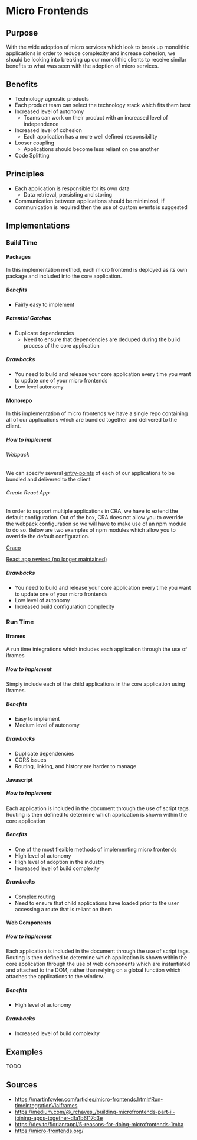 # Micro Frontends

## Purpose

With the wide adoption of micro services which look to break up monolithic applications in order to reduce complexity and increase cohesion, we should be looking into breaking up our monolithic clients to receive similar benefits to what was seen with the adoption of micro services.

## Benefits

* Technology agnostic products
* Each product team can select the technology stack which fits them best
* Increased level of autonomy
  * Teams can work on their product with an increased level of independence
* Increased level of cohesion
  * Each application has a more well defined responsibility
* Looser coupling
  * Applications should become less reliant on one another
* Code Splitting

## Principles

* Each application is responsible for its own data
  * Data retrieval, persisting and storing
* Communication between applications should be minimized, if communication is required then the use of custom events is suggested

## Implementations

### Build Time

#### Packages

In this implementation method, each micro frontend is deployed as its own package and included into the core application.

##### Benefits

* Fairly easy to implement

##### Potential Gotchas

* Duplicate dependencies
  * Need to ensure that dependencies are deduped during the build process of the core application

##### Drawbacks

* You need to build and release your core application every time you want to update one of your micro frontends
* Low level autonomy

#### Monorepo

In this implementation of micro frontends we have a single repo containing all of our applications which are bundled together and delivered to the client.

##### How to implement

###### Webpack

We can specify several [entry-points](https://webpack.js.org/concepts/entry-points) of each of our applications to be bundled and delivered to the client

###### Create React App

In order to support multiple applications in CRA, we have to extend the default configuration. Out of the box, CRA does not allow you to override the webpack configuration so we will have to make use of an npm module to do so. Below are two examples of npm modules which allow you to override the default configuration.

[Craco](https://www.npmjs.com/package/@craco/craco)

[React app rewired (no longer maintained)](https://www.npmjs.com/package/react-app-rewired)

##### Drawbacks

* You need to build and release your core application every time you want to update one of your micro frontends
* Low level of autonomy
* Increased build configuration complexity


### Run Time

#### Iframes

A run time integrations which includes each application through the use of iframes

##### How to implement

Simply include each of the child applications in the core application using iframes.

##### Benefits

* Easy to implement
* Medium level of autonomy

##### Drawbacks

* Duplicate dependencies
* CORS issues
* Routing, linking, and history are harder to manage

#### Javascript

##### How to implement

Each application is included in the document through the use of script tags. Routing is then defined to determine which application is shown within the core application

##### Benefits

* One of the most flexible methods of implementing micro frontends
* High level of autonomy
* High level of adoption in the industry
* Increased level of build complexity

##### Drawbacks

* Complex routing
* Need to ensure that child applications have loaded prior to the user accessing a route that is reliant on them

#### Web Components

##### How to implement

Each application is included in the document through the use of script tags. Routing is then defined to determine which application is shown within the core application through the use of web components which are instantiated and attached to the DOM, rather than relying on a global function which attaches the applications to the window.

##### Benefits

* High level of autonomy

##### Drawbacks

* Increased level of build complexity

## Examples

TODO

## Sources

* https://martinfowler.com/articles/micro-frontends.html#Run-timeIntegrationViaIframes
* https://medium.com/@_rchaves_/building-microfrontends-part-ii-joining-apps-together-dfa1b6f17d3e
* https://dev.to/florianrappl/5-reasons-for-doing-microfrontends-1mba
* https://micro-frontends.org/

